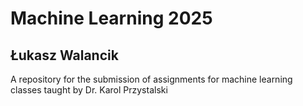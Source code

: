 # Machine Learning 2025
## Łukasz Walancik
A repository for the submission of assignments for machine learning classes taught by Dr. Karol Przystalski